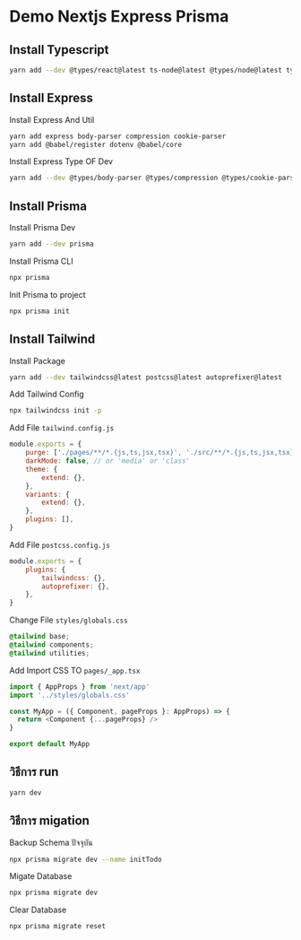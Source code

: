# Demo Nextjs Express Prisma

## Install Typescript

``` bash
yarn add --dev @types/react@latest ts-node@latest @types/node@latest typescript@latest @types/next
```

## Install Express

Install Express And Util

``` bash
yarn add express body-parser compression cookie-parser
yarn add @babel/register dotenv @babel/core
```

Install Express Type OF Dev

``` bash
yarn add --dev @types/body-parser @types/compression @types/cookie-parser @types/express
```

## Install Prisma

Install Prisma Dev

``` bash
yarn add --dev prisma
```

Install Prisma CLI

``` bash
npx prisma
```

Init Prisma to project

``` bash
npx prisma init
```

## Install Tailwind

Install Package

``` bash
yarn add --dev tailwindcss@latest postcss@latest autoprefixer@latest
```

Add Tailwind Config

``` bash
npx tailwindcss init -p
```

Add File `tailwind.config.js`

``` javascript
module.exports = {
    purge: ['./pages/**/*.{js,ts,jsx,tsx}', './src/**/*.{js,ts,jsx,tsx}'],
    darkMode: false, // or 'media' or 'class'
    theme: {
        extend: {},
    },
    variants: {
        extend: {},
    },
    plugins: [],
}
```

Add File `postcss.config.js`

``` javascript
module.exports = {
    plugins: {
        tailwindcss: {},
        autoprefixer: {},
    },
}
```

Change File `styles/globals.css`

``` css
@tailwind base;
@tailwind components;
@tailwind utilities;
```

Add Import CSS TO `pages/_app.tsx`

``` typescript
import { AppProps } from 'next/app'
import '../styles/globals.css'

const MyApp = ({ Component, pageProps }: AppProps) => {
  return <Component {...pageProps} />
}

export default MyApp
```

## วิธีการ run

``` bash
yarn dev
```

## วิธีการ migation

Backup Schema ปัจจุบัน

``` bash
npx prisma migrate dev --name initTodo
```

Migate Database

``` bash
npx prisma migrate dev
```

Clear Database

``` bash
npx prisma migrate reset
```
